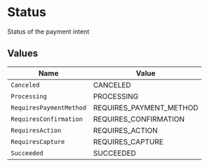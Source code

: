 # Status

Status of the payment intent


## Values

| Name                    | Value                   |
| ----------------------- | ----------------------- |
| `Canceled`              | CANCELED                |
| `Processing`            | PROCESSING              |
| `RequiresPaymentMethod` | REQUIRES_PAYMENT_METHOD |
| `RequiresConfirmation`  | REQUIRES_CONFIRMATION   |
| `RequiresAction`        | REQUIRES_ACTION         |
| `RequiresCapture`       | REQUIRES_CAPTURE        |
| `Succeeded`             | SUCCEEDED               |